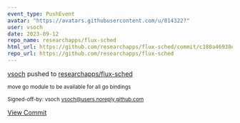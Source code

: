 ```yaml
---
event_type: PushEvent
avatar: "https://avatars.githubusercontent.com/u/814322?"
user: vsoch
date: 2023-09-12
repo_name: researchapps/flux-sched
html_url: https://github.com/researchapps/flux-sched/commit/c180a46938e5d4a8826eccfddfbfc2a2d4586fd7
repo_url: https://github.com/researchapps/flux-sched
---
```


<a href='https://github.com/vsoch' target='_blank'>vsoch</a> pushed to <a href='https://github.com/researchapps/flux-sched' target='_blank'>researchapps/flux-sched</a>

<small>move go module to be available for all go bindings

Signed-off-by: vsoch <vsoch@users.noreply.github.com></small>

<a href='https://github.com/researchapps/flux-sched/commit/c180a46938e5d4a8826eccfddfbfc2a2d4586fd7' target='_blank'>View Commit</a>
